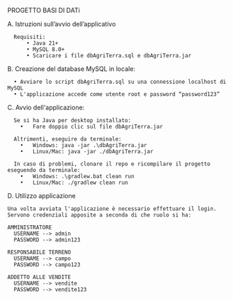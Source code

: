 PROGETTO BASI DI DATi

A.	Istruzioni sull’avvio dell’applicativo

      Requisiti:
          •	Java 21+
          •	MySQL 8.0+
          •	Scaricare i file dbAgriTerra.sql e dbAgriTerra.jar

B.	Creazione del database MySQL in locale:

      •	Avviare lo script dbAgriTerra.sql su una connessione localhost di MySQL
      •	L'applicazione accede come utente root e password “password123”

C.	Avvio dell'applicazione:

      Se si ha Java per desktop installato:
        •	Fare doppio clic sul file dbAgriTerra.jar
      
      Altrimenti, eseguire da terminale:
        •	Windows: java -jar .\dbAgriTerra.jar
        •	Linux/Mac: java -jar ./dbAgriTerra.jar

      In caso di problemi, clonare il repo e ricompilare il progetto eseguendo da terminale:
        •	Windows: .\gradlew.bat clean run
        •	Linux/Mac: ./gradlew clean run

D.	Utilizzo applicazione

    Una volta avviata l'applicazione è necessario effettuare il login. 
    Servono credenziali apposite a seconda di che ruolo si ha: 

    AMMINISTRATORE
      USERNAME --> admin 
      PASSWORD --> admin123
    
    RESPONSABILE TERRENO
      USERNAME --> campo 	 
      PASSWORD --> campo123
      
    ADDETTO ALLE VENDITE
      USERNAME --> vendite	  
      PASSWORD --> vendite123
      
